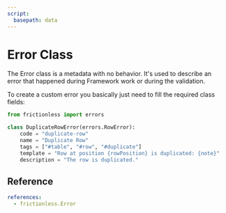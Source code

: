 ```yaml
---
script:
  basepath: data
---
```


# Error Class

The Error class is a metadata with no behavior. It's used to describe an error that happened during Framework work or during the validation.

To create a custom error you basically just need to fill the required class fields:

```python title="Python"
from frictionless import errors

class DuplicateRowError(errors.RowError):
    code = "duplicate-row"
    name = "Duplicate Row"
    tags = ["#table", "#row", "#duplicate"]
    template = "Row at position {rowPosition} is duplicated: {note}"
    description = "The row is duplicated."
```

## Reference

```yaml reference
references:
  - frictionless.Error
```
